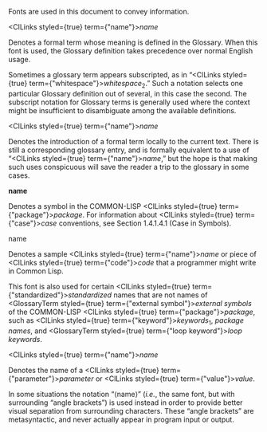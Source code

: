  



Fonts are used in this document to convey information. 



<ClLinks styled={true} term={"name"}><i>name</i></ClLinks> 



Denotes a formal term whose meaning is defined in the Glossary. When this font is used, the Glossary definition takes precedence over normal English usage. 



Sometimes a glossary term appears subscripted, as in “<ClLinks styled={true} term={"whitespace"}><i>whitespace</i></ClLinks><sub>2</sub>.” Such a notation selects one particular Glossary definition out of several, in this case the second. The subscript notation for Glossary terms is generally used where the context might be insufficient to disambiguate among the available definitions. 



<ClLinks styled={true} term={"name"}><i>name</i></ClLinks> 



Denotes the introduction of a formal term locally to the current text. There is still a corresponding glossary entry, and is formally equivalent to a use of “<ClLinks styled={true} term={"name"}><i>name</i></ClLinks>,” but the hope is that making such uses conspicuous will save the reader a trip to the glossary in some cases. 



**name** 



Denotes a symbol in the COMMON-LISP <ClLinks styled={true} term={"package"}><i>package</i></ClLinks>. For information about <ClLinks styled={true} term={"case"}><i>case</i></ClLinks> conventions, see Section 1.4.1.4.1 (Case in Symbols). 



name 



Denotes a sample <ClLinks styled={true} term={"name"}><i>name</i></ClLinks> or piece of <ClLinks styled={true} term={"code"}><i>code</i></ClLinks> that a programmer might write in Common Lisp. 



This font is also used for certain <ClLinks styled={true} term={"standardized"}><i>standardized</i></ClLinks> names that are not names of <GlossaryTerm styled={true} term={"external symbol"}><i>external symbols</i></GlossaryTerm> of the COMMON-LISP <ClLinks styled={true} term={"package"}><i>package</i></ClLinks>, such as <ClLinks styled={true} term={"keyword"}><i>keywords</i></ClLinks><sub>1</sub>, *package names*, and <GlossaryTerm styled={true} term={"loop keyword"}><i>loop keywords</i></GlossaryTerm>. 



<ClLinks styled={true} term={"name"}><i>name</i></ClLinks> 



Denotes the name of a <ClLinks styled={true} term={"parameter"}><i>parameter</i></ClLinks> or <ClLinks styled={true} term={"value"}><i>value</i></ClLinks>. 



In some situations the notation “⟨name⟩” (*i.e.*, the same font, but with surrounding “angle brackets”) is used instead in order to provide better visual separation from surrounding characters. These “angle brackets” are metasyntactic, and never actually appear in program input or output.  







